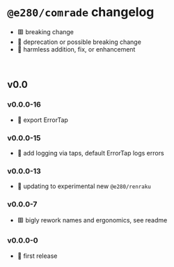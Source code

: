 
# `@e280/comrade` changelog
- 🟥 breaking change
- 🔶 deprecation or possible breaking change
- 🍏 harmless addition, fix, or enhancement

<br/>

## v0.0

### v0.0.0-16
- 🍏 export ErrorTap

### v0.0.0-15
- 🍏 add logging via taps, default ErrorTap logs errors

### v0.0.0-13
- 🔶 updating to experimental new `@e280/renraku`

### v0.0.0-7
- 🟥 bigly rework names and ergonomics, see readme

### v0.0.0-0
- 🍏 first release

